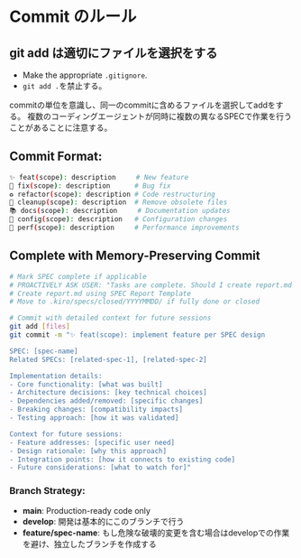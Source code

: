 
# Commit のルール
## git add は適切にファイルを選択をする
- Make the appropriate `.gitignore`.
- `git add .`を禁止する。

commitの単位を意識し、同一のcommitに含めるファイルを選択してaddをする。
複数のコーディングエージェントが同時に複数の異なるSPECで作業を行うことがあることに注意する。

## Commit Format:
```bash
✨ feat(scope): description     # New feature
🐛 fix(scope): description      # Bug fix
♻️ refactor(scope): description # Code restructuring  
🧹 cleanup(scope): description  # Remove obsolete files
📚 docs(scope): description     # Documentation updates
🔧 config(scope): description   # Configuration changes
🎯 perf(scope): description     # Performance improvements
```

## Complete with Memory-Preserving Commit
```bash
# Mark SPEC complete if applicable
# PROACTIVELY ASK USER: "Tasks are complete. Should I create report.md and close this SPEC?"
# Create report.md using SPEC Report Template
# Move to .kiro/specs/closed/YYYYMMDD/ if fully done or closed

# Commit with detailed context for future sessions
git add [files]
git commit -m "✨ feat(scope): implement feature per SPEC design

SPEC: [spec-name]
Related SPECs: [related-spec-1], [related-spec-2]

Implementation details:
- Core functionality: [what was built]
- Architecture decisions: [key technical choices]
- Dependencies added/removed: [specific changes]
- Breaking changes: [compatibility impacts]
- Testing approach: [how it was validated]

Context for future sessions:
- Feature addresses: [specific user need]
- Design rationale: [why this approach]
- Integration points: [how it connects to existing code]
- Future considerations: [what to watch for]"
```

### Branch Strategy:
- **main**: Production-ready code only
- **develop**: 開発は基本的にこのブランチで行う
- **feature/spec-name**: もし危険な破壊的変更を含む場合はdevelopでの作業を避け、独立したブランチを作成する
